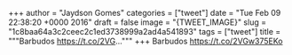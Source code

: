 
+++
author = "Jaydson Gomes"
categories = ["tweet"]
date = "Tue Feb 09 22:38:20 +0000 2016"
draft = false
image = "{TWEET_IMAGE}"
slug = "1c8baa64a3c2ceec2c1ed3738999a2ad4a541893"
tags = ["tweet"]
title = """Barbudos https://t.co/2VG..."""
+++
Barbudos https://t.co/2VGw375EKo
